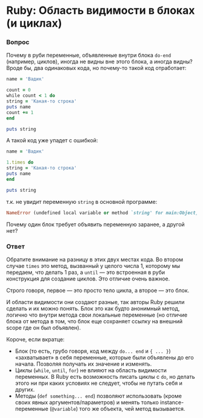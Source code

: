 # Ruby: Область видимости в блоках (и циклах)

### Вопрос

Почему в руби переменные, объявленные внутри блока `do-end` (например, циклов), иногда не видны вне этого блока, а иногда видны? Вроде бы, два одинаковых кода, но почему-то такой код отработает:

```ruby
name = 'Вадик'

count = 0
while count < 1 do
string = 'Какая-то строка'
puts name
count += 1
end

puts string
```

А такой код уже упадет с ошибкой:

```ruby
name = 'Вадик'

1.times do
string = 'Какая-то строка'
puts name
end

puts string
```

т.к. не увидит переменную `string` в основной программе:

```ruby
NameError (undefined local variable or method `string' for main:Object)
```

Почему один блок требует объявить переменную заранее, а другой нет?

### Ответ

Обратите внимание на разницу в этих двух местах кода. Во втором случае `times` это метод, вызванный у целого числа 1, которому мы передаем, что делать 1 раз, а `until` — это встроенная в руби конструкция для создание циклов. Это отличие очень важное.

Строго говоря, первое — это просто тело цикла, а второе — это блок.

И области видимости они создают разные, так авторы Ruby решили сделать и их можно понять. Блок это как будто анонимный метод, логично что внутри метода свои локальные переменные (но отличие блока от метода в том, что блок еще сохраняет ссылку на внешний scope где он был объявлен).

Короче, если вкратце:

- Блок (то есть, грубо говоря, код между `do... end` и `{ ... }`) «захватывает» в себя переменные, которые были 
  объявлены до его начала. Позволяя получать их значение и изменять.
- Циклы (`while`, `until`, `for`) не влияют на область видимости переменных. В Ruby есть возможность писать циклы с `do`, но 
  делать этого ни при каких условиях не следует, чтобы не путать себя и других.
- Методы (`def something... end`) позволяют использовать (кроме своих явных аргументов/параметров) и менять только 
  instance-переменные (`@variable`) того же объекта, чей метод вызывается.